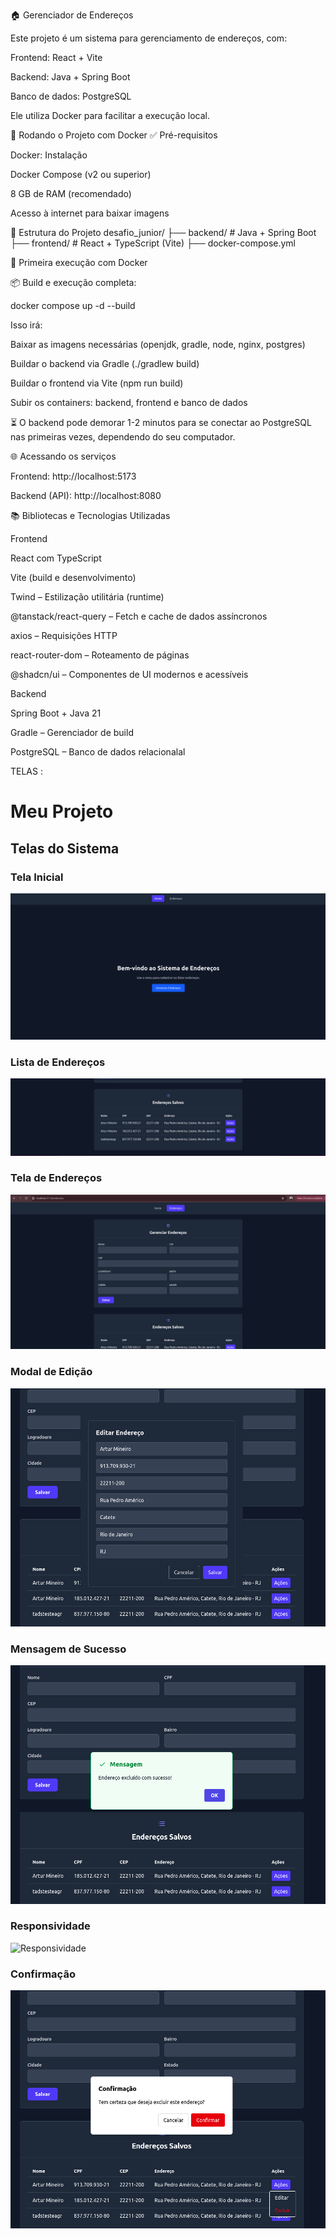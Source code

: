 🏠 Gerenciador de Endereços

Este projeto é um sistema para gerenciamento de endereços, com:

Frontend: React + Vite

Backend: Java + Spring Boot

Banco de dados: PostgreSQL

Ele utiliza Docker para facilitar a execução local.

🚀 Rodando o Projeto com Docker
✅ Pré-requisitos

Docker: Instalação

Docker Compose (v2 ou superior)

8 GB de RAM (recomendado)

Acesso à internet para baixar imagens

📁 Estrutura do Projeto
desafio_junior/
├── backend/       # Java + Spring Boot
├── frontend/      # React + TypeScript (Vite)
├── docker-compose.yml

🔧 Primeira execução com Docker



📦 Build e execução completa:

docker compose up -d --build


Isso irá:

Baixar as imagens necessárias (openjdk, gradle, node, nginx, postgres)

Buildar o backend via Gradle (./gradlew build)

Buildar o frontend via Vite (npm run build)

Subir os containers: backend, frontend e banco de dados

⏳ O backend pode demorar 1-2 minutos para se conectar ao PostgreSQL nas primeiras vezes, dependendo do seu computador.

🌐 Acessando os serviços

Frontend: http://localhost:5173

Backend (API): http://localhost:8080

📚 Bibliotecas e Tecnologias Utilizadas

Frontend

React com TypeScript

Vite (build e desenvolvimento)

Twind – Estilização utilitária (runtime)

@tanstack/react-query – Fetch e cache de dados assíncronos

axios – Requisições HTTP

react-router-dom – Roteamento de páginas

@shadcn/ui – Componentes de UI modernos e acessíveis

Backend

Spring Boot + Java 21

Gradle – Gerenciador de build

PostgreSQL – Banco de dados relacionalal

TELAS  : 
# Meu Projeto

## Telas do Sistema

### Tela Inicial
![Home](screenshots/home.png)

### Lista de Endereços
![Listagem de Endereços](screenshots/listagem-endereco.png)

### Tela de Endereços
![Tela de Endereços](screenshots/tela-enderecos.png)

### Modal de Edição
![Editar Endereço](screenshots/modal-editar.png)

### Mensagem de Sucesso
![Mensagem de Sucesso](screenshots/mensagem-de-sucesso.png)

### Responsividade
![Responsividade](screenshots/resposividade.png)

### Confirmação
![Confirmação](screenshots/confirmacao.png)
